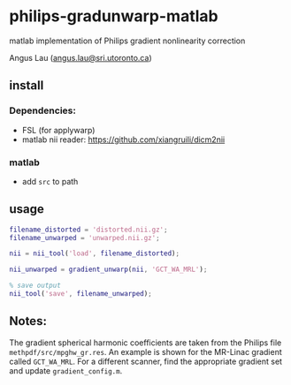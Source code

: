 # philips-gradunwarp-matlab

matlab implementation of Philips gradient nonlinearity correction

Angus Lau (angus.lau@sri.utoronto.ca)

## install

### Dependencies:
* FSL (for applywarp)
* matlab nii reader: https://github.com/xiangruili/dicm2nii

### matlab
* add `src` to path

## usage

```matlab
filename_distorted = 'distorted.nii.gz';
filename_unwarped = 'unwarped.nii.gz';

nii = nii_tool('load', filename_distorted);

nii_unwarped = gradient_unwarp(nii, 'GCT_WA_MRL');

% save output
nii_tool('save', filename_unwarped);
```

## Notes:

The gradient spherical harmonic coefficients are taken from the Philips file `methpdf/src/mpghw_gr.res`. An example is shown for the MR-Linac gradient called `GCT_WA_MRL`. For a different scanner, find the appropriate gradient set and update `gradient_config.m`.
